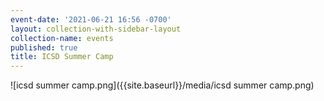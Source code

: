 ```yaml
---
event-date: '2021-06-21 16:56 -0700'
layout: collection-with-sidebar-layout
collection-name: events
published: true
title: ICSD Summer Camp
---
```

![icsd summer camp.png]({{site.baseurl}}/media/icsd summer camp.png)
